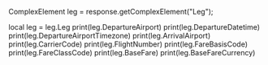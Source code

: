 ComplexElement leg = response.getComplexElement("Leg");


local leg = leg.Leg
print(leg.DepartureAirport)
print(leg.DepartureDatetime)
print(leg.DepartureAirportTimezone)
print(leg.ArrivalAirport)
print(leg.CarrierCode)
print(leg.FlightNumber)
print(leg.FareBasisCode)
print(leg.FareClassCode)
print(leg.BaseFare)
print(leg.BaseFareCurrency)


